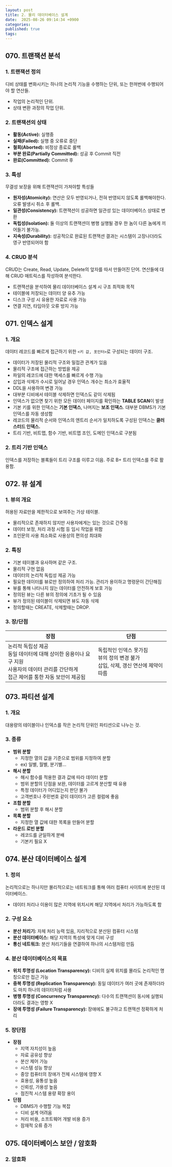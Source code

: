 ```yaml
---
layout: post
title: 2. 물리 데이터베이스 설계
date:  2025-08-26 09:14:34 +0900 
categories:
published: true
tags:
---
```

## 070. 트랜잭션 분석
### 1. 트랜잭션 정의
디비 상태를 변화시키는 하나의 논리적 기능을 수행하는 단위, 또는 한꺼번에 수행되어야 할 연산들.
- 작업의 논리적인 단위.
- 상태 변환 과정의 작업 단위.

### 2. 트랜잭션의 상태
- **활동(Active):** 실행중
- **실패(Failed):** 실행 중 오류로 중단
- **철회(Aborted):** 비정상 종료로 롤백
- **부분 완료(Partially Committed):** 성공 후 Commit 직전
- **완료(Committed):** Commit 후

### 3. 특성
무결성 보장을 위해 트랜잭션이 가져야할 특성들
- **원자성(Atomicity):** 연산은 모두 반영되거나, 전혀 반영되지 않도록 롤백해야한다. 오류 발생시 취소 후 롤백.
- **일관성(Consistency):** 트랜잭션이 성공하면 일관성 있는 데이터베이스 상태로 변환
- **독립성(Isolation):** 둘 이상의 트랜잭션이 병행 실행될 경우 한 놈이 다른 놈에게 끼어들기 불가능.
- **지속성(Durability):** 성공적으로 완료된 트랜잭션 결과는 시스템이 고장나더라도 영구 반영되어야 함

### 4. CRUD 분석
CRUD는 Create, Read, Update, Delete의 앞자를 따서 만들어진 단어. 연산들에 대해 CRUD 매트릭스를 작성하여 분석한다.
- 트랜잭션을 분석하여 물리 데이터베이스 설계 시 구조 최적화 목적
- 테이블에 저장되는 데이터 양 유추 가능
- 디스크 구성 시 유용한 자료로 사용 가능
- 연결 지연, 타임아웃 오류 방지 가능

## 071. 인덱스 설계
### 1. 개요
데이터 레코드를 빠르게 접근하기 위한 `<키 값, 포인터>`로 구성되는 데이터 구조.
- 데이터가 저장된 물리적 구조와 밀접관 관계가 있음
- 물리적 구조에 접근하는 방법을 제공
- 파일의 레코드에 대한 액세스를 빠르게 수행 가능
- 삽입과 삭제가 수시로 일어날 경우 인덱스 개수는 최소가 효율적
- DDL을 사용하여 변경 가능
- 대부분 디비에서 테이블 삭제하면 인덱스도 같이 삭제됨
- 인덱스가 없으면 찾기 위한 모든 데이터 페이지를 확인하는 **TABLE SCAN**이 발생
- 기본 키를 위한 인덱스는 **기본 인덱스**, 나머지는 **보조 인덱스**. 대부분 DBMS가 기본 인덱스를 자동 생성함
- 레코드의 물리적 순서와 인덱스의 엔트리 순서가 일치하도록 구성된 인덱스는 **클러스터드 인덱스.**
- 트리 기반, 비트맵, 함수 기반, 비트맵 조인, 도메인 인덱스로 구분됨

### 2. 트리 기반 인덱스
인덱스를 저장하는 블록들이 트리 구조를 이루고 이음. 주로 B+ 트리 인덱스를 주로 활용함.

## 072. 뷰 설계
### 1. 뷰의 개요
허용된 자료만을 제한적으로 보여주는 가상 테이블. 
- 물리적으로 존재하지 않지만 사용자에게는 있는 것으로 간주됨
- 데이터 보정, 처리 과정 시험 등 임시 작업을 위함
- 조인문의 사용 최소화로 사용상의 편의성 최대화

### 2. 특징
- 기본 테이블과 유사하며 같은 구조. 
- 물리적 구현 없음
- 데이터의 논리적 독립성 제공 가능
- 필요한 데이터를 뷰로만 정의하여 처리 가능. 관리가 용이하고 명령문이 간단해짐
- 뷰를 통해 나타나지 않는 데이터를 안전하게 보호 가능
- 정의된 뷰는 다른 뷰의 정의에 기초가 될 수 있음
- 뷰가 정의된 테이블이 삭제되면 뷰도 자동 삭제
- 정의할때는 CREATE, 삭제할때는 DROP.

### 3. 장/단점

| 장점                                                                                   | 단점                                                   |
| ------------------------------------------------------------------------------------ | ---------------------------------------------------- |
| 논리적 독립성 제공<br>동일 데이터에 대해 상이한 응용이나 요구 지원<br>사용자의 데이터 관리를 간단하게<br>접근 제어를 통한 자동 보안이 제공됨 | 독립적인 인덱스 못가짐<br>뷰의 정의 변경 불가<br>삽입, 삭제, 갱신 연산에 제약이 따름 |

## 073. 파티션 설계
### 1. 개요
대용량의 테이블이나 인덱스를 작은 논리적 단위인 파티션으로 나누는 것.

### 3. 종류
- **범위 분할**
	- 지정한 열의 값을 기준으로 범위를 지정하여 분할 
	- ex) 일별, 월별, 분기별...
- **해시 분할**
	- 해시 함수를 적용한 결과 값에 따라 데이터 분할
	- 범위 분할의 단점을 보완, 데이터를 고르게 분산할 때 유용
	- 특정 데이터가 어디있는지 판단 불가
	- 고객번호나 주민번호 같이 데이터가 고른 컬럼에 좋음
- **조합 분할**
	- 범위 분할 후 해시 분할
- **목록 분할**
	- 지정한 열 값에 대한 목록을 만들어 분할
- **라운드 로빈 분할**
	- 레코드를 균일하게 분배
	- 기본키 필요 X

## 074. 분산 데이터베이스 설계
### 1. 정의
논리적으로는 하나지만 몰리적으로는 네트워크를 통해 여러 컴퓨터 사이트에 분산된 데이터베이스. 
- 데이터 처리나 이용이 많은 지역에 위치시켜 해당 지역에서 처리가 가능하도록 함

### 2. 구성 요소
- **분산 처리기:** 자체 처리 능력 있음, 지리적으로 분산된 컴퓨터 시스템
- **분산 데이터베이스:** 해당 지역의 특성에 맞게 디비 구성
- **통신 네트워크:** 분산 처리기들을 연결하여 하나의 시스템처럼 만듬

### 4. 분산 데이터베이스의 목표

- **위치 투명성 (Location Transparency):** 디비의 실제 위치를 몰라도 논리적인 명칭으로만 접근 가능
- **중복 투명성 (Replication Transparency):** 동일 데이터가 여러 곳에 존재하더라도 마치 하나의 데이터처럼 사용
- **병행 투명성 (Concurrency Transparency):** 다수의 트랜잭션이 동시에 실행되더라도 결과는 영항 X
- **장애 투명성 (Failure Transparency):** 장애에도 불구하고 트랜잭션 정확하게 처리

### 5. 장단점
- **장점**
	- 지역 자치성이 높음
	- 자료 공유성 향상
	- 분산 제어 가능
	- 시스템 성능 향상
	- 중앙 컴퓨터의 장애가 전체 시스템에 영향 X
	- 효용성, 융통성 높음
	- 신뢰성, 가용성 높음
	- 점진적 시스템 용량 확장 용이
- **단점**
	- DBMS가 수행할 기능 복잡
	- 디비 설계 어려움
	- 처리 비용, 소프트웨어 개발 비용 증가
	- 잠재적 오류 증가

## 075. 데이터베이스 보안 / 암호화
### 2. 암호화